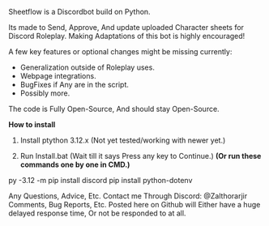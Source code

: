 Sheetflow is a Discordbot build on Python.

Its made to Send, Approve, And update uploaded Character sheets for Discord Roleplay.
Making Adaptations of this bot is highly encouraged!

A few key features or optional changes might be missing currently:

- Generalization outside of Roleplay uses.
- Webpage integrations.
- BugFixes if Any are in the script.
- Possibly more.

The code is Fully Open-Source, And should stay Open-Source.

**How to install**

1. Install ptython 3.12.x (Not yet tested/working with newer yet.)

2. Run Install.bat (Wait till it says Press any key to Continue.)
**(Or run these commands one by one in CMD.)**

py -3.12 -m pip install discord
pip install python-dotenv


Any Questions, Advice, Etc.
Contact me Through Discord: @Zalthorarjir
Comments, Bug Reports, Etc. Posted here on Github will Either have a huge delayed response time, Or not be responded to at all.

